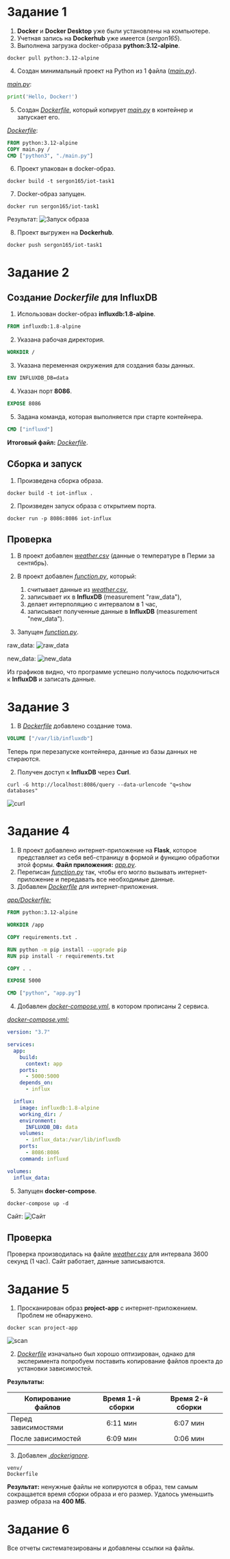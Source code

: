 # Задание 1
1. **Docker** и **Docker Desktop** уже были установлены на компьютере.
2. Учетная запись на **Dockerhub** уже имеется (*sergon165*).
3. Выполнена загрузка docker-образа **python:3.12-alpine**.
```commandline
docker pull python:3.12-alpine
```

4. Создан минимальный проект на Python из 1 файла ([*main.py*](task1/main.py)).

[*main.py*](task1/main.py):
```python
print('Hello, Docker!')
```

5. Создан [*Dockerfile*](task1/Dockerfile), который копирует [*main.py*](task1/main.py) в контейнер и запускает его.

[*Dockerfile*](task1/Dockerfile):
```dockerfile
FROM python:3.12-alpine
COPY main.py /
CMD ["python3", "./main.py"]
```

6. Проект упакован в docker-образ.
```commandline
docker build -t sergon165/iot-task1
```

7. Docker-образ запущен.
```commandline
docker run sergon165/iot-task1
```
Результат:
![Запуск образа](img/task1-run.png)

8. Проект выгружен на **Dockerhub**.
```commandline
docker push sergon165/iot-task1
```

# Задание 2
## Создание *Dockerfile* для InfluxDB
1. Использован docker-образ **influxdb:1.8-alpine**.
   
```dockerfile
FROM influxdb:1.8-alpine 
```

2. Указана рабочая директория.
```dockerfile
WORKDIR /
```

3. Указана переменная окружения для создания базы данных.
```dockerfile
ENV INFLUXDB_DB=data
```

4. Указан порт **8086**.
```dockerfile
EXPOSE 8086
```

5. Задана команда, которая выполняется при старте контейнера.
```dockerfile
CMD ["influxd"]
```

**Итоговый файл:** [*Dockerfile*](project/influx/Dockerfile).

## Сборка и запуск
1. Произведена сборка образа.
```commandline
docker build -t iot-influx .
```

2. Произведен запуск образа с открытием порта.
```commandline
docker run -p 8086:8086 iot-influx
```

## Проверка
1. В проект добавлен [*weather.csv*](project/data/weather.csv) (данные о температуре в Перми за сентябрь).
2. В проект добавлен [*function.py*](project/app/function.py), который:
    1. считывает данные из [*weather.csv*](project/data/weather.csv),
    2. записывает их в **InfluxDB** (measurement "raw_data"),
    3. делает интерполяцию с интервалом в 1 час,
    4. записывает полученные данные в **InfluxDB** (measurement "new_data").
    
3. Запущен [*function.py*](project/app/function.py).

raw_data:
![raw_data](img/task2-raw_data.png)

new_data:
![new_data](img/task2-new_data.png)


Из графиков видно, что программе успешно получилось подключиться к **InfluxDB** и записать данные.

# Задание 3
1. В [*Dockerfile*](project/influx/Dockerfile) добавлено создание тома.
```dockerfile
VOLUME ["/var/lib/influxdb"]
```

Теперь при перезапуске контейнера, данные из базы данных не стираются.

2. Получен доступ к **InfluxDB** через **Curl**.
```commandline
curl -G http://localhost:8086/query --data-urlencode "q=show databases"
```

![curl](img/task3-curl.png)

# Задание 4
1. В проект добавлено интернет-приложение на **Flask**, которое представляет из себя веб-страницу в формой и функцию обработки этой формы. **Файл приложения:** [*app.py*](project/app/app.py).
2. Переписан [*function.py*](project/app/function.py) так, чтобы его могло вызывать интернет-приложение и передавать все необходимые данные.
3. Добавлен [*Dockerfile*](project/app/Dockerfile) для интернет-приложения.

[*app/Dockerfile:*](project/app/Dockerfile)
```dockerfile
FROM python:3.12-alpine

WORKDIR /app

COPY requirements.txt .

RUN python -m pip install --upgrade pip
RUN pip install -r requirements.txt

COPY . .

EXPOSE 5000

CMD ["python", "app.py"]
```   

4. Добавлен [*docker-compose.yml*](project/docker-compose.yml), в котором прописаны 2 сервиса.

[*docker-compose.yml:*](project/docker-compose.yml)
```yaml
version: "3.7"

services:
  app:
    build:
      context: app
    ports:
      - 5000:5000
    depends_on:
      - influx

  influx:
    image: influxdb:1.8-alpine
    working_dir: /
    environment:
      INFLUXDB_DB: data
    volumes:
      - influx_data:/var/lib/influxdb
    ports:
      - 8086:8086
    command: influxd

volumes:
  influx_data:
```

5. Запущен **docker-compose**.
```commandline
docker-compose up -d
```

Сайт:
![Сайт](img/task4-site.png)

## Проверка
Проверка производилась на файле [*weather.csv*](project/data/weather.csv) для интервала 3600 секунд (1 час). Сайт работает, данные записываются.

# Задание 5
1. Просканирован образ **project-app** c интернет-приложением. Проблем не обнаружено.
```commandline
docker scan project-app
```
![scan](img/task5-scan.png)

2. [*Dockerfile*](project/app/Dockerfile) изначально был хорошо оптизирован, однако для эксперимента попробуем поставить копирование файлов проекта до установки зависимостей.

**Результаты:**

|Копирование файлов|Время 1-й сборки|Время 2-й сборки|
|-|:-:|:-:|
|Перед зависимостями|6:11 мин|6:07 мин|
|После зависимостей|6:09 мин|0:06 мин|


3. Добавлен [*.dockerignore*](project/app/.dockerignore).

```
venv/
Dockerfile
```

**Результат:** ненужные файлы не копируются в образ, тем самым сокращается время сборки образа и его размер. Удалось уменьшить размер образа на **400 МБ**.

# Задание 6
Все отчеты систематезированы и добавлены ссылки на файлы.